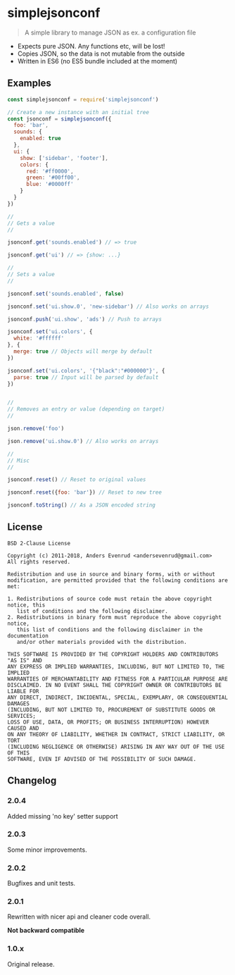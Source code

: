 # simplejsonconf

> A simple library to manage JSON as ex. a configuration file

- Expects pure JSON. Any functions etc, will be lost!
- Copies JSON, so the data is not mutable from the outside
- Written in ES6 (no ES5 bundle included at the moment)

## Examples

```javascript
const simplejsonconf = require('simplejsonconf')

// Create a new instance with an initial tree
const jsonconf = simplejsonconf({
  foo: 'bar',
  sounds: {
    enabled: true
  },
  ui: {
    show: ['sidebar', 'footer'],
    colors: {
      red: '#ff0000',
      green: '#00ff00',
      blue: '#0000ff'
    }
  }
})

//
// Gets a value
//

jsonconf.get('sounds.enabled') // => true

jsonconf.get('ui') // => {show: ...}

//
// Sets a value
//

jsonconf.set('sounds.enabled', false)

jsonconf.set('ui.show.0', 'new-sidebar') // Also works on arrays

jsonconf.push('ui.show', 'ads') // Push to arrays

jsonconf.set('ui.colors', {
  white: '#ffffff'
}, {
  merge: true // Objects will merge by default
})

jsonconf.set('ui.colors', '{"black":"#000000"}', {
  parse: true // Input will be parsed by default
})


//
// Removes an entry or value (depending on target)
//

json.remove('foo')

json.remove('ui.show.0') // Also works on arrays

//
// Misc
//

jsonconf.reset() // Reset to original values

jsonconf.reset({foo: 'bar'}) // Reset to new tree

jsonconf.toString() // As a JSON encoded string
```

## License

```text
BSD 2-Clause License

Copyright (c) 2011-2018, Anders Evenrud <andersevenrud@gmail.com>
All rights reserved.

Redistribution and use in source and binary forms, with or without
modification, are permitted provided that the following conditions are met: 

1. Redistributions of source code must retain the above copyright notice, this
   list of conditions and the following disclaimer. 
2. Redistributions in binary form must reproduce the above copyright notice,
   this list of conditions and the following disclaimer in the documentation
   and/or other materials provided with the distribution. 

THIS SOFTWARE IS PROVIDED BY THE COPYRIGHT HOLDERS AND CONTRIBUTORS "AS IS" AND
ANY EXPRESS OR IMPLIED WARRANTIES, INCLUDING, BUT NOT LIMITED TO, THE IMPLIED
WARRANTIES OF MERCHANTABILITY AND FITNESS FOR A PARTICULAR PURPOSE ARE
DISCLAIMED. IN NO EVENT SHALL THE COPYRIGHT OWNER OR CONTRIBUTORS BE LIABLE FOR
ANY DIRECT, INDIRECT, INCIDENTAL, SPECIAL, EXEMPLARY, OR CONSEQUENTIAL DAMAGES
(INCLUDING, BUT NOT LIMITED TO, PROCUREMENT OF SUBSTITUTE GOODS OR SERVICES;
LOSS OF USE, DATA, OR PROFITS; OR BUSINESS INTERRUPTION) HOWEVER CAUSED AND
ON ANY THEORY OF LIABILITY, WHETHER IN CONTRACT, STRICT LIABILITY, OR TORT
(INCLUDING NEGLIGENCE OR OTHERWISE) ARISING IN ANY WAY OUT OF THE USE OF THIS
SOFTWARE, EVEN IF ADVISED OF THE POSSIBILITY OF SUCH DAMAGE.
```

## Changelog

### 2.0.4

Added missing 'no key' setter support

### 2.0.3

Some minor improvements.

### 2.0.2

Bugfixes and unit tests.

### 2.0.1

Rewritten with nicer api and cleaner code overall.

**Not backward compatible**

### 1.0.x

Original release.
